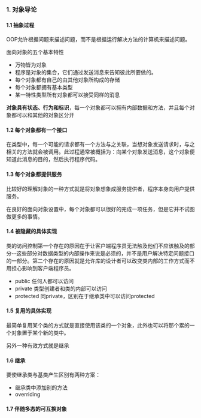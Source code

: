 ### 1. 对象导论
#### 1.1 抽象过程
OOP允许根据问题来描述问题，而不是根据运行解决方法的计算机来描述问题。

面向对象的五个基本特性
- 万物皆为对象
- 程序是对象的集合，它们通过发送消息来告知彼此所要做的。
- 每个对象都有自己的由其他对象所构成的存储
- 每个对象都拥有基本类型
- 某一特性类型所有对象都可以接受同样的消息

**对象具有状态、行为和标识**，每一个对象都可以拥有内部数据和方法，并且每个对象都可以和其他的对象区分开

#### 1.2 每个对象都有一个接口
在类型中，每一个可能的请求都有一个方法与之关联，当想对象发送请求时，与之相关的方法就会被调用。此过程通常被概括为：向某个对象发送消息，这个对象便知道此消息的目的，然后执行程序代码。

#### 1.3 每个对象都提供服务
比较好的理解对象的一种方式就是将对象想象成服务提供者，程序本身向用户提供服务。

在良好的面向对象设置中，每个对象都可以很好的完成一项任务，但是它并不试图做更多的事情。

#### 1.4 被隐藏的具体实现
类的访问控制第一个存在的原因在于让客户端程序员无法触及他们不应该触及的部分--这些部分对数据类型的内部操作来说是必须的，并不是用户解决特定问题接口的一部分。第二个存在的原因就是允许库的设计者可以改变类内部的工作方式而不用担心影响到客户端程序员。

- public 任何人都可以访问
- private 类型创建者和类的内部可以访问
- protected 同private，区别在于继承类中可以访问protected

#### 1.5 复用的具体实现
最简单复用某个类的方式就是直接使用该类的一个对象，此外也可以将那个累的一个对象置于某个新的类中。

另外一种有效方式就是继承

#### 1.6 继承
要使继承类与基类产生区别有两种方案：
- 继承类中添加别的方法
- overriding

#### 1.7 伴随多态的可互换对象
